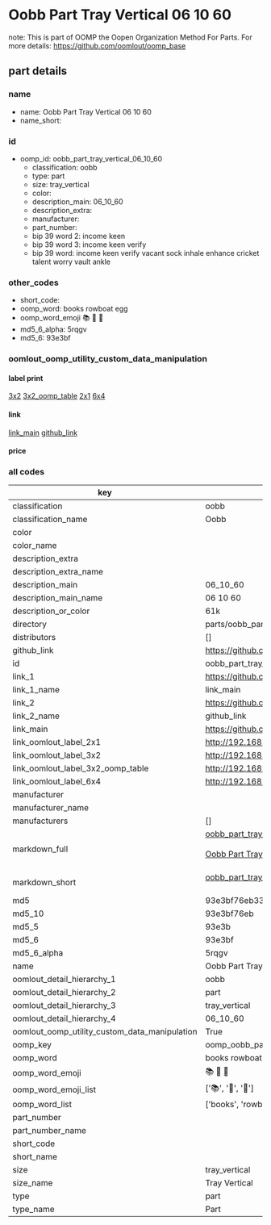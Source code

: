 # Oobb Part Tray Vertical 06 10 60  

note: This is part of OOMP the Oopen Organization Method For Parts. For more details: https://github.com/oomlout/oomp_base

##  part details





### name
* name: Oobb Part Tray Vertical 06 10 60
* name_short: 
### id
* oomp_id: oobb_part_tray_vertical_06_10_60
  * classification: oobb
  * type: part
  * size: tray_vertical
  * color: 
  * description_main: 06_10_60
  * description_extra: 
  * manufacturer: 
  * part_number: 
  * bip 39 word 2: income keen
  * bip 39 word 3: income keen verify
  * bip 39 word: income keen verify vacant sock inhale enhance cricket talent worry vault ankle

### other_codes
* short_code: 
* oomp_word: books rowboat egg
* oomp_word_emoji :books: :rowboat: :egg:
* md5_6_alpha: 5rqgv
* md5_6: 93e3bf






### oomlout_oomp_utility_custom_data_manipulation
#### label print
[3x2](http://192.168.1.245:1112/?label=oomp%205rqgv)
[3x2_oomp_table](http://192.168.1.107:1112/?label=oomp%205rqgv)
[2x1](http://192.168.1.242:1112/?label=oomp%205rqgv)
[6x4](http://192.168.1.55:1112/?label=oomp%205rqgv)    

#### link

[link_main](https://github.com/oomlout/oomlout_oomp_current_version_messy/tree/main/parts/oobb_part_tray_vertical_06_10_60) [github_link](https://github.com/oomlout/oomlout_oomp_part_src/tree/main/parts/oobb_part_tray_vertical_06_10_60)                             

#### price







### all codes 
| key | value |  
| --- | --- |  
| classification | oobb |  
| classification_name | Oobb |  
| color |  |  
| color_name |  |  
| description_extra |  |  
| description_extra_name |  |  
| description_main | 06_10_60 |  
| description_main_name | 06 10 60 |  
| description_or_color | 61k |  
| directory | parts/oobb_part_tray_vertical_06_10_60 |  
| distributors | [] |  
| github_link | https://github.com/oomlout/oomlout_oomp_part_src/tree/main/parts/oobb_part_tray_vertical_06_10_60 |  
| id | oobb_part_tray_vertical_06_10_60 |  
| link_1 | https://github.com/oomlout/oomlout_oomp_current_version_messy/tree/main/parts/oobb_part_tray_vertical_06_10_60 |  
| link_1_name | link_main |  
| link_2 | https://github.com/oomlout/oomlout_oomp_part_src/tree/main/parts/oobb_part_tray_vertical_06_10_60 |  
| link_2_name | github_link |  
| link_main | https://github.com/oomlout/oomlout_oomp_current_version_messy/tree/main/parts/oobb_part_tray_vertical_06_10_60 |  
| link_oomlout_label_2x1 | http://192.168.1.242:1112/?label=oomp%205rqgv |  
| link_oomlout_label_3x2 | http://192.168.1.245:1112/?label=oomp%205rqgv |  
| link_oomlout_label_3x2_oomp_table | http://192.168.1.107:1112/?label=oomp%205rqgv |  
| link_oomlout_label_6x4 | http://192.168.1.55:1112/?label=oomp%205rqgv |  
| manufacturer |  |  
| manufacturer_name |  |  
| manufacturers | [] |  
| markdown_full | [oobb_part_tray_vertical_06_10_60](https://github.com/oomlout/oomlout_oomp_current_version_messy/tree/main/parts/oobb_part_tray_vertical_06_10_60)<br>[](https://github.com/oomlout/oomlout_oomp_current_version_messy/tree/main/parts/oobb_part_tray_vertical_06_10_60)<br>[Oobb Part Tray Vertical 06 10 60](https://github.com/oomlout/oomlout_oomp_current_version_messy/tree/main/parts/oobb_part_tray_vertical_06_10_60)<br><br> |  
| markdown_short | [oobb_part_tray_vertical_06_10_60](https://github.com/oomlout/oomlout_oomp_current_version_messy/tree/main/parts/oobb_part_tray_vertical_06_10_60)<br><br> |  
| md5 | 93e3bf76eb336951cee70f07e55e6b94 |  
| md5_10 | 93e3bf76eb |  
| md5_5 | 93e3b |  
| md5_6 | 93e3bf |  
| md5_6_alpha | 5rqgv |  
| name | Oobb Part Tray Vertical 06 10 60 |  
| oomlout_detail_hierarchy_1 | oobb |  
| oomlout_detail_hierarchy_2 | part |  
| oomlout_detail_hierarchy_3 | tray_vertical |  
| oomlout_detail_hierarchy_4 | 06_10_60 |  
| oomlout_oomp_utility_custom_data_manipulation | True |  
| oomp_key | oomp_oobb_part_tray_vertical_06_10_60 |  
| oomp_word | books rowboat egg |  
| oomp_word_emoji | :books: :rowboat: :egg: |  
| oomp_word_emoji_list | [':books:', ':rowboat:', ':egg:'] |  
| oomp_word_list | ['books', 'rowboat', 'egg'] |  
| part_number |  |  
| part_number_name |  |  
| short_code |  |  
| short_name |  |  
| size | tray_vertical |  
| size_name | Tray Vertical |  
| type | part |  
| type_name | Part |  
